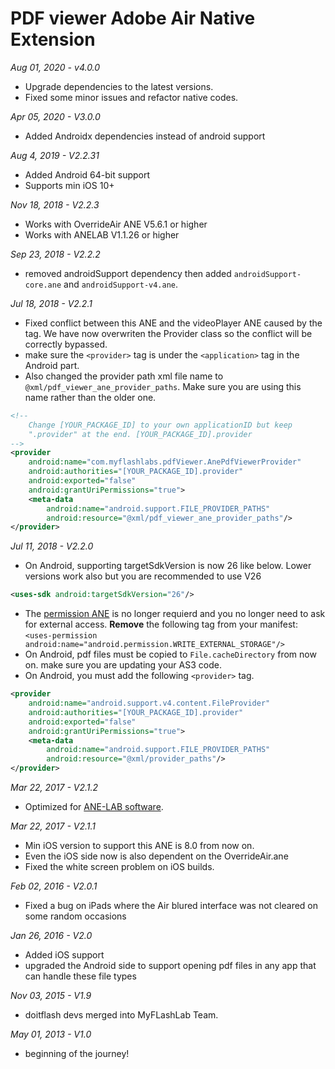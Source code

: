 # PDF viewer Adobe Air Native Extension

*Aug 01, 2020 - v4.0.0*
- Upgrade dependencies to the latest versions.
- Fixed some minor issues and refactor native codes.

*Apr 05, 2020 - V3.0.0*
- Added Androidx dependencies instead of android support

*Aug 4, 2019 - V2.2.31*
* Added Android 64-bit support
* Supports min iOS 10+

*Nov 18, 2018 - V2.2.3*
* Works with OverrideAir ANE V5.6.1 or higher
* Works with ANELAB V1.1.26 or higher

*Sep 23, 2018 - V2.2.2*
* removed androidSupport dependency then added `androidSupport-core.ane` and `androidSupport-v4.ane`.

*Jul 18, 2018 - V2.2.1*
* Fixed conflict between this ANE and the videoPlayer ANE caused by the <provider> tag. We have now overwriten the Provider class so the conflict will be correctly bypassed.
* make sure the `<provider>` tag is under the `<application>` tag in the Android part.
* Also changed the provider path xml file name to `@xml/pdf_viewer_ane_provider_paths`. Make sure you are using this name rather than the older one.
```xml
<!--
    Change [YOUR_PACKAGE_ID] to your own applicationID but keep
    ".provider" at the end. [YOUR_PACKAGE_ID].provider
-->
<provider
    android:name="com.myflashlabs.pdfViewer.AnePdfViewerProvider"
    android:authorities="[YOUR_PACKAGE_ID].provider"
    android:exported="false"
    android:grantUriPermissions="true">
    <meta-data
        android:name="android.support.FILE_PROVIDER_PATHS"
        android:resource="@xml/pdf_viewer_ane_provider_paths"/>
</provider>
```

*Jul 11, 2018 - V2.2.0*
* On Android, supporting targetSdkVersion is now 26 like below. Lower versions work also but you are recommended to use V26
```xml
<uses-sdk android:targetSdkVersion="26"/>
```
* The [permission ANE](https://github.com/myflashlab/PermissionCheck-ANE/) is no longer requierd and you no longer need to ask for external access. **Remove** the following tag from your manifest: `<uses-permission android:name="android.permission.WRITE_EXTERNAL_STORAGE"/>`
* On Android, pdf files must be copied to `File.cacheDirectory` from now on. make sure you are updating your AS3 code.
* On Android, you must add the following `<provider>` tag.
```xml
<provider
    android:name="android.support.v4.content.FileProvider"
    android:authorities="[YOUR_PACKAGE_ID].provider"
    android:exported="false"
    android:grantUriPermissions="true">
    <meta-data
        android:name="android.support.FILE_PROVIDER_PATHS"
        android:resource="@xml/provider_paths"/>
</provider>
```

*Mar 22, 2017 - V2.1.2*
* Optimized for [ANE-LAB software](https://github.com/myflashlab/ANE-LAB).

*Mar 22, 2017 - V2.1.1*
* Min iOS version to support this ANE is 8.0 from now on.
* Even the iOS side now is also dependent on the OverrideAir.ane
* Fixed the white screen problem on iOS builds.

*Feb 02, 2016 - V2.0.1*
* Fixed a bug on iPads where the Air blured interface was not cleared on some random occasions

*Jan 26, 2016 - V2.0*
* Added iOS support
* upgraded the Android side to support opening pdf files in any app that can handle these file types

*Nov 03, 2015 - V1.9*
* doitflash devs merged into MyFLashLab Team.

*May 01, 2013 - V1.0*
* beginning of the journey!
